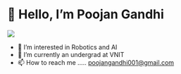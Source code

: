 # 👋 Hello, I’m Poojan Gandhi


![](https://komarev.com/ghpvc/?username=poojan1202&color=0000ff&style=plastic)





- 👀 I’m interested in Robotics and AI
- 🌱 I’m currently an undergrad at VNIT
- 📫 How to reach me ..... poojangandhi001@gmail.com

<!---
poojan1202/poojan1202 is a ✨ special ✨ repository because its `README.md` (this file) appears on your GitHub profile.
You can click the Preview link to take a look at your changes.
--->
